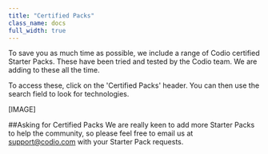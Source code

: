 ```yaml
---
title: "Certified Packs"
class_name: docs
full_width: true
---
```


To save you as much time as possible, we include a range of Codio certified Starter Packs. These have been tried and tested by the Codio team. We are adding to these all the time.

To access these, click on the 'Certified Packs' header. You can then use the search field to look for technologies.

[IMAGE]

##Asking for Certified Packs
We are really keen to add more Starter Packs to help the community, so please feel free to email us at support@codio.com with your Starter Pack requests.